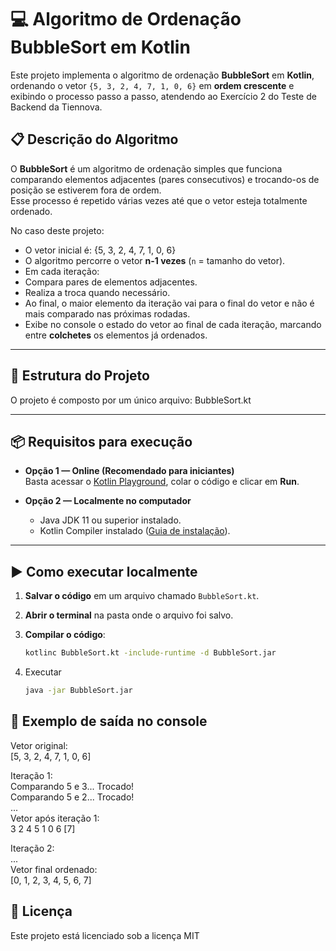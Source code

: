 # 💻 Algoritmo de Ordenação BubbleSort em Kotlin

Este projeto implementa o algoritmo de ordenação **BubbleSort** em **Kotlin**, ordenando o vetor `{5, 3, 2, 4, 7, 1, 0, 6}` em **ordem crescente** e exibindo o processo passo a passo, atendendo ao Exercício 2 do Teste de Backend da Tiennova.
## 📋 Descrição do Algoritmo

O **BubbleSort** é um algoritmo de ordenação simples que funciona comparando elementos adjacentes (pares consecutivos) e trocando-os de posição se estiverem fora de ordem.  
Esse processo é repetido várias vezes até que o vetor esteja totalmente ordenado.

No caso deste projeto:

- O vetor inicial é:  {5, 3, 2, 4, 7, 1, 0, 6}
- O algoritmo percorre o vetor **n-1 vezes** (`n` = tamanho do vetor).
- Em cada iteração:
- Compara pares de elementos adjacentes.
- Realiza a troca quando necessário.
- Ao final, o maior elemento da iteração vai para o final do vetor e não é mais comparado nas próximas rodadas.
- Exibe no console o estado do vetor ao final de cada iteração, marcando entre **colchetes** os elementos já ordenados.

---

## 📂 Estrutura do Projeto

O projeto é composto por um único arquivo: BubbleSort.kt


---

## 📦 Requisitos para execução

- **Opção 1 — Online (Recomendado para iniciantes)**  
  Basta acessar o [Kotlin Playground](https://play.kotlinlang.org/), colar o código e clicar em **Run**.

- **Opção 2 — Localmente no computador**
  - Java JDK 11 ou superior instalado.
  - Kotlin Compiler instalado ([Guia de instalação](https://kotlinlang.org/docs/command-line.html)).

---

## ▶️ Como executar localmente

1. **Salvar o código** em um arquivo chamado `BubbleSort.kt`.
2. **Abrir o terminal** na pasta onde o arquivo foi salvo.
3. **Compilar o código**:
   
   ```bash
   kotlinc BubbleSort.kt -include-runtime -d BubbleSort.jar
   ```
4. Executar
   
   ```bash
   java -jar BubbleSort.jar
   ```

## 📌 Exemplo de saída no console

Vetor original:  
[5, 3, 2, 4, 7, 1, 0, 6]

Iteração 1:  
Comparando 5 e 3... Trocado!  
Comparando 5 e 2... Trocado!  
...  
Vetor após iteração 1:  
3 2 4 5 1 0 6 [7]  

Iteração 2:  
...  
Vetor final ordenado:  
[0, 1, 2, 3, 4, 5, 6, 7]  

## 📜 Licença

Este projeto está licenciado sob a licença MIT 

